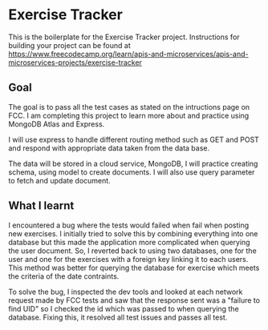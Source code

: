 # Exercise Tracker

This is the boilerplate for the Exercise Tracker project. Instructions for building your project can be found at https://www.freecodecamp.org/learn/apis-and-microservices/apis-and-microservices-projects/exercise-tracker


## Goal

The goal is to pass all the test cases as stated on the intructions page on FCC. I am completing this project to learn more about and practice using MongoDB Atlas and Express.

I will use express to handle different routing method such as GET and POST and respond with appropriate data taken from the data base.

The data will be stored in a cloud service, MongoDB, I will practice creating schema, using model to create documents. I will also use query parameter to fetch and update document.

## What I learnt

I encountered a bug where the tests would failed when fail when posting new exercises. I initially tried to solve this by combining everything into one database but this made the application more complicated when querying the user document. So, I reverted back to using two databases, one for the user and one for the exercises with a foreign key linking it to each users. This method was better for querying the database for exercise which meets the criteria of the date contraints. 

To solve the bug, I inspected the dev tools and looked at each network request made by FCC tests and saw that the response sent was a "failure to find UID" so I checked the id which was passed to when querying the database. Fixing this, it resolved all test issues and passes all test.

